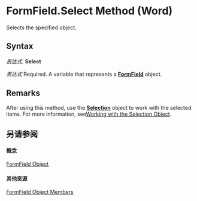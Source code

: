 
# FormField.Select Method (Word)

Selects the specified object.


## Syntax

 _表达式_. **Select**

 _表达式_ Required. A variable that represents a **[FormField](c3c07344-06b2-fe86-6fcb-b9c63a991bcc.md)** object.


## Remarks

After using this method, use the  **[Selection](7b574a91-c33e-ecfd-6783-6b7528b2ed8f.md)** object to work with the selected items. For more information, see[Working with the Selection Object](a1ef7e48-5a0f-d278-4b67-7b96f4e24052.md).


## 另请参阅


#### 概念


[FormField Object](c3c07344-06b2-fe86-6fcb-b9c63a991bcc.md)
#### 其他资源


[FormField Object Members](http://msdn.microsoft.com/library/e7d1b5d7-e1b3-b602-98c4-d0d4dc2288e5%28Office.15%29.aspx)